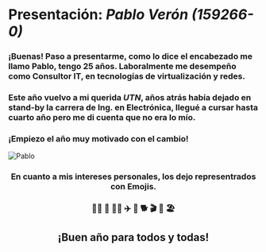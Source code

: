 # Presentación: *Pablo Verón (159266-0)*  
### ¡Buenas! Paso a presentarme, como lo dice el encabezado me llamo Pablo, tengo 25 años. Laboralmente me desempeño como Consultor IT, en tecnologías de virtualización y redes. 
### Este año vuelvo a mi querida *UTN*, años atrás había dejado en stand-by la carrera de Ing. en Electrónica, llegué a cursar hasta cuarto año pero me di cuenta que no era lo mío.  
### ¡Empiezo el año muy motivado con el cambio!
![Pablo](https://66.media.tumblr.com/8abcf029040a3a1807473831954aa1be/88898db2fedd5955-ee/s2048x3072/529613e0a956f79952ecd553fd4f1606a025a9c3.jpg)
### <p align="center">En cuanto a mis intereses personales, los dejo representrados con Emojis.</p>
### <p align="center">:man_technologist: :bicyclist: :weight_lifting_man: :airplane: :beers: :dog2: :clapper: :sleeping_bed: :beach_umbrella:</p>
## <p align="center">¡Buen año para todos y todas!</p>
